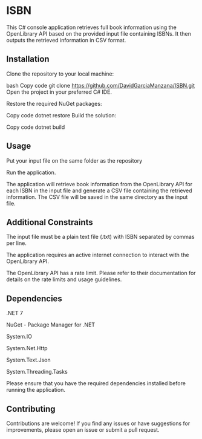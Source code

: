 # ISBN
This C# console application retrieves full book information using the OpenLibrary API based on the provided input file containing ISBNs. It then outputs the retrieved information in CSV format.

## Installation
Clone the repository to your local machine:

bash
Copy code
git clone https://github.com/DavidGarciaManzana/ISBN.git
Open the project in your preferred C# IDE.

Restore the required NuGet packages:

Copy code
dotnet restore
Build the solution:

Copy code
dotnet build

## Usage

Put your input file on the same folder as the repository

Run the application.


The application will retrieve book information from the OpenLibrary API for each ISBN in the input file and generate a CSV file containing the retrieved information. The CSV file will be saved in the same directory as the input file.

## Additional Constraints
The input file must be a plain text file (.txt) with ISBN separated by commas per line.

The application requires an active internet connection to interact with the OpenLibrary API.

The OpenLibrary API has a rate limit. Please refer to their documentation for details on the rate limits and usage guidelines.

## Dependencies

.NET 7

NuGet - Package Manager for .NET

System.IO

System.Net.Http

System.Text.Json

System.Threading.Tasks

Please ensure that you have the required dependencies installed before running the application.

## Contributing
Contributions are welcome! If you find any issues or have suggestions for improvements, please open an issue or submit a pull request.
